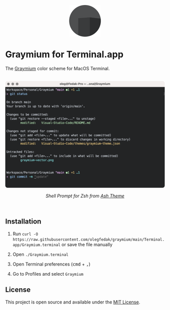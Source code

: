 <p align="center">
 <img width="100px" height="100px" src="../assets/graymium-vector.png" align="center" alt="Icon" />
</p>

# Graymium for Terminal.app

The [Graymium](https://github.com/olegfedak/graymium) color scheme for MacOS Terminal.

<div align="center">
   <br>
   <img src="./screenshot.png" alt="Graymium for MacOS Terminal" width="740" />
   <br>
   <p><i>Shell Prompt for Zsh from <a href="">Ash Theme</a></i></p>
   <br>
</div>

## Installation

1. Run `curl -O https://raw.githubusercontent.com/olegfedak/graymium/main/Terminal.app/Graymium.terminal` or save the file manually

2. Open
`./Graymium.terminal`

3. Open Terminal preferences (<kbd>cmd</kbd> + <kbd>,</kbd>)

4. Go to Profiles and select `Graymium`


## License

This project is open source and available under the [MIT License](../LICENSE).
